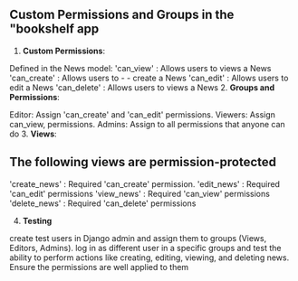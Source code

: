 ## Custom Permissions and Groups in the "bookshelf app
1. **Custom Permissions**:

Defined in the News model: 'can_view' : Allows users to views a News 'can_create' : Allows users to - - create a News 'can_edit' : Allows users to edit a News 'can_delete' : Allows users to views a News
2. **Groups and Permissions**:

Editor: Assign 'can_create' and 'can_edit' permissions.
Viewers: Assign can_view, permissions.
Admins: Assign to all permissions that anyone can do
3. **Views**:

## The following views are permission-protected
'create_news' : Required 'can_create' permission.
'edit_news' : Required 'can_edit' permissions
'view_news' : Required 'can_view' permissions
'delete_news' : Required 'can_delete' permissions

4. **Testing**

create test users in Django admin and assign them to groups (Views, Editors, Admins).
log in as different user in a specific groups and test the ability to perform actions like creating, editing, viewing, and deleting news. Ensure the permissions are well applied to them